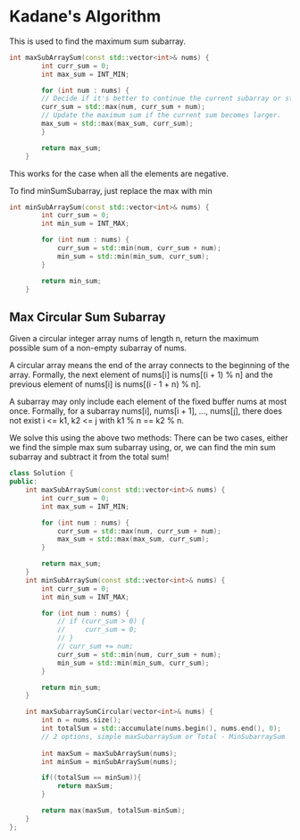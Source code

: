 # Kadane's Algorithm

This is used to find the maximum sum subarray.

```C++
int maxSubArraySum(const std::vector<int>& nums) {
        int curr_sum = 0;
        int max_sum = INT_MIN;

        for (int num : nums) {
        // Decide if it's better to continue the current subarray or start a new one.
        curr_sum = std::max(num, curr_sum + num);
        // Update the maximum sum if the current sum becomes larger.
        max_sum = std::max(max_sum, curr_sum);
        }

        return max_sum;
    }
```

This works for the case when all the elements are negative.

To find minSumSubarray, just replace the max with min

```C++
int minSubArraySum(const std::vector<int>& nums) {
        int curr_sum = 0;
        int min_sum = INT_MAX;

        for (int num : nums) {
            curr_sum = std::min(num, curr_sum + num);
            min_sum = std::min(min_sum, curr_sum);
        }

        return min_sum;
    }
```

## Max Circular Sum Subarray

Given a circular integer array nums of length n, return the maximum possible sum of a non-empty subarray of nums.

A circular array means the end of the array connects to the beginning of the array. Formally, the next element of nums[i] is nums[(i + 1) % n] and the previous element of nums[i] is nums[(i - 1 + n) % n].

A subarray may only include each element of the fixed buffer nums at most once. Formally, for a subarray nums[i], nums[i + 1], ..., nums[j], there does not exist i <= k1, k2 <= j with k1 % n == k2 % n.

We solve this using the above two methods: There can be two cases, either we find the simple max sum subarray using, or, we can find the min sum subarray and subtract it from the total sum!

```C++
class Solution {
public:
    int maxSubArraySum(const std::vector<int>& nums) {
        int curr_sum = 0;
        int max_sum = INT_MIN;

        for (int num : nums) {
            curr_sum = std::max(num, curr_sum + num);
            max_sum = std::max(max_sum, curr_sum);
        }

        return max_sum;
    }
    int minSubArraySum(const std::vector<int>& nums) {
        int curr_sum = 0;
        int min_sum = INT_MAX;

        for (int num : nums) {
            // if (curr_sum > 0) {
            //     curr_sum = 0;
            // }
            // curr_sum += num;
            curr_sum = std::min(num, curr_sum + num);
            min_sum = std::min(min_sum, curr_sum);
        }

        return min_sum;
    }

    int maxSubarraySumCircular(vector<int>& nums) {
        int n = nums.size();
        int totalSum = std::accumulate(nums.begin(), nums.end(), 0);
        // 2 options, simple maxSubarraySum or Total - MinSubarraySum
        
        int maxSum = maxSubArraySum(nums);
        int minSum = minSubArraySum(nums);

        if((totalSum == minSum)){
            return maxSum;
        }

        return max(maxSum, totalSum-minSum);
    }
};
```